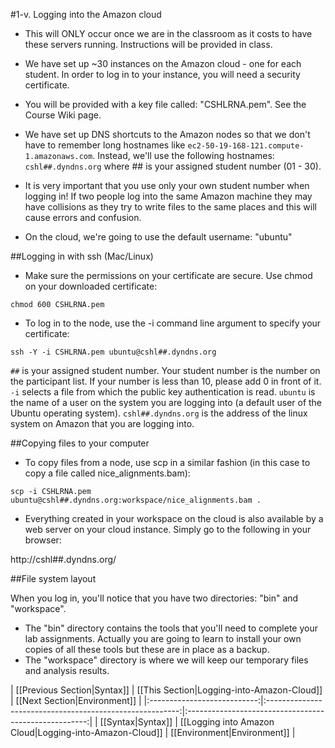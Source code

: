 #1-v. Logging into the Amazon cloud

* This will ONLY occur once we are in the classroom as it costs to have these servers running. Instructions will be provided in class.
* We have set up ~30 instances on the Amazon cloud - one for each student. In order to log in to your instance, you will need a security certificate. 
 * You will be provided with a key file called: "CSHLRNA.pem". See the Course Wiki page.

* We have set up DNS shortcuts to the Amazon nodes so that we don't have to remember long hostnames like `ec2-50-19-168-121.compute-1.amazonaws.com`. Instead, we'll use the following hostnames: `cshl##.dyndns.org` where ## is your assigned student number (01 - 30).

* It is very important that you use only your own student number when logging in!  If two people log into the same Amazon machine they may have collisions as they try to write files to the same places and this will cause errors and confusion.

* On the cloud, we're going to use the default username: "ubuntu"

##Logging in with ssh (Mac/Linux)

* Make sure the permissions on your certificate are secure. Use chmod on your downloaded certificate:

```
chmod 600 CSHLRNA.pem
```

* To log in to the node, use the -i command line argument to specify your certificate:

```
ssh -Y -i CSHLRNA.pem ubuntu@cshl##.dyndns.org
```

`##` is your assigned student number. Your student number is the number on the participant list. If your number is less than 10, please add 0 in front of it.  `-i` selects a file from which the public key authentication is read.  `ubuntu` is the name of a user on the system you are logging into (a default user of the Ubuntu operating system). `cshl##.dyndns.org` is the address of the linux system on Amazon that you are logging into.   

##Copying files to your computer

* To copy files from a node, use scp in a similar fashion (in this case to copy a file called nice_alignments.bam):

```
scp -i CSHLRNA.pem ubuntu@cshl##.dyndns.org:workspace/nice_alignments.bam .
```

* Everything created in your workspace on the cloud is also available by a web server on your cloud instance.  Simply go to the following in your browser:

http://cshl##.dyndns.org/

##File system layout

When you log in, you'll notice that you have two directories: "bin" and "workspace".

* The "bin" directory contains the tools that you'll need to complete your lab assignments. Actually you are going to learn to install your own copies of all these tools but these are in place as a backup.
* The "workspace" directory is where we will keep our temporary files and analysis results. 

| [[Previous Section|Syntax]] | [[This Section|Logging-into-Amazon-Cloud]]               | [[Next Section|Environment]]        |
|:---------------------------:|:--------------------------------------------------------:|:-----------------------------------------------------:|
| [[Syntax|Syntax]]           | [[Logging into Amazon Cloud|Logging-into-Amazon-Cloud]]  | [[Environment|Environment]]  |
